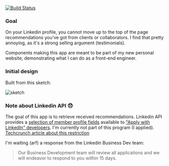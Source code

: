 [![Build Status](https://travis-ci.org/xavcz/linkedin-recommendations.svg?branch=master)](https://travis-ci.org/xavcz/linkedin-recommendations)

### Goal
On your Linkedin profile, you cannot move up to the top of the page recommendations you've got from clients or collaborators. I find that pretty annoying, as it's a strong selling argument (testimonials).

Components making this app are meant to be part of my new personal website, demonstrating what I can do as a front-end engineer.

### Initial design
Built from this sketch:

![sketch](https://d3uepj124s5rcx.cloudfront.net/items/1V0F2u0u091F1j1k1I1N/original%20draft.png?v=cbf9965d)

### Note about Linkedin API 😞
The goal of this app is to retrieve received recommendations. Linkedin API provides a [selection of member profile fields](https://developer.linkedin.com/docs/fields) available to ["Apply with LinkedIn" developers](https://developer.linkedin.com/partner-programs/apply). I'm currently not part of this program (I applied). [Techcrunch article about this restriction](https://techcrunch.com/2015/02/12/linkedin-battens-down-the-hatches-on-api-use-limiting-full-access-to-partners/)

I'm waiting (arf) a response from  the Linkedin Business Dev team:
> Our Business Development team will review all applications and we will endeavor to respond to you within 15 days.
